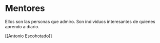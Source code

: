 # Mentores
Ellos son las personas que admiro. Son individuos interesantes de quienes aprendo a diario.

[[Antonio Escohotado]]